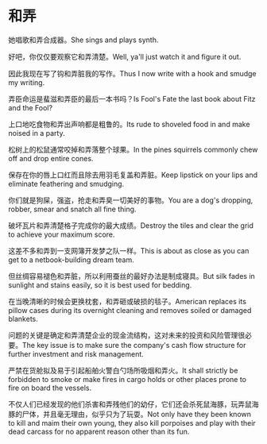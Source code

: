 # 和弄

<p><span class="chinese">她唱歌和弄合成器。</span><span class="english">She sings and plays synth.</span></p>

<p><span class="chinese">好吧，你仅仅要观察它和弄清楚。</span><span class="english">Well, ya'll just watch it and figure it out.</span></p>

<p><span class="chinese">因此我现在写了钩和弄脏我的写作。</span><span class="english">Thus I now write with a hook and smudge my writing.</span></p>

<p><span class="chinese">弄臣命运是蜚滋和弄臣的最后一本书吗？</span><span class="english">Is Fool's Fate the last book about Fitz and the Fool?</span></p>

<p><span class="chinese">上口地吃食物和弄出声响都是粗鲁的。</span><span class="english">Its rude to shoveled food in and make noised in a party.</span></p>

<p><span class="chinese">松树上的松鼠通常咬掉和弄落整个球果。</span><span class="english">In the pines squirrels commonly chew off and drop entire cones.</span></p>

<p><span class="chinese">保存在你的唇上口红而且除去用羽毛复盖和弄脏。</span><span class="english">Keep lipstick on your lips and eliminate feathering and smudging.</span></p>

<p><span class="chinese">你们就是狗屎，强盗，抢走和弄臭一切美好的事物。</span><span class="english">You are a dog's dropping, robber, smear and snatch all fine thing.</span></p>

<p><span class="chinese">破坏瓦片和弄清楚格子完成你的最大成绩。</span><span class="english">Destroy the tiles and clear the grid to achieve your maximum score.</span></p>

<p><span class="chinese">这差不多和弄到一支网簿开发梦之队一样。</span><span class="english">This is about as close as you can get to a netbook-building dream team.</span></p>

<p><span class="chinese">但丝绸容易褪色和弄脏，所以利用蚕丝的最好办法是制成寝具。</span><span class="english">But silk fades in sunlight and stains easily, so it is best used for bedding.</span></p>

<p><span class="chinese">在当晚清晰的时候会更换枕套，和弄砸或破损的毯子。</span><span class="english">American replaces its pillow cases during its overnight cleaning and removes soiled or damaged blankets.</span></p>

<p><span class="chinese">问题的关键是确定和弄清楚企业的现金流结构，这对未来的投资和风险管理很必要。</span><span class="english">The key issue is to make sure the company's cash flow structure for further investment and risk management.</span></p>

<p><span class="chinese">严禁在货舱拟及易于引起船舶火警白勺场所吸烟和弄火。</span><span class="english">It shall strictly be forbidden to smoke or make fires in cargo holds or other places prone to fire on board the vessels.</span></p>

<p><span class="chinese">不仅人们已经发现的他们杀害和弄残他们的幼仔，它们还会杀死鼠海豚，玩弄鼠海豚的尸体，并且毫无理由，似乎只为了玩耍。</span><span class="english">Not only have they been known to kill and maim their own young, they also kill porpoises and play with their dead carcass for no apparent reason other than its fun.</span></p>

